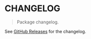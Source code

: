 # CHANGELOG

> Package changelog.

See [GitHub Releases](https://github.com/stdlib-js/stats-incr-maxabs/releases) for the changelog.